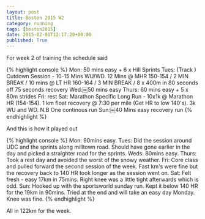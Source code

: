 ```yaml
---
layout: post
title: Boston 2015 W2
category: running
tags: [boston2015]
date: 2015-02-01T12:17:20+00:00
published: True
---
```


For week 2 of training the schedule said

{% highlight console %}
Mon: 50 mins easy + 6 x Hill Sprints
Tues: (Track ) Cutdown Session - 10-15 Mins WU/WD. 12 Mins @ MHR 150-154 / 2 MIN BREAK / 10 mins @ LT HR 160-164 / 3 MIN BREAK / 8 x 400m in 80 seconds off 75 seconds recovery
Wed:￼50 mins easy
Thurs: 60 mins easy + 5 x 80m strides
Fri: rest
Sat: Marathon Specific Long Run - 10x1k @ Marathon HR (154-154). 1 km float recovery @ 7:30 per mile (Get HR to low 140's). 3k WU and WD. N.B One continous run
Sun:￼40 Mins easy recovery run
{% endhighlight %}

And this is how it played out

{% highlight console %}
Mon: 90mins easy.
Tues: Did the session around UDC and the sprints along milltown road. Should have gone earlier in the day and picked a straighter road for the sprints.
Weds: 80mins easy.
Thurs: Took a rest day and avoided the worst of the snowy weather.
Fri: Core class and pulled forward the second session of the week. Fast km's were fine but the recovery back to 140 HR took longer as the session went on.
Sat: Felt fresh - easy 17km in 75mins. Right knee was a little tight afterwards which is odd.
Sun: Hooked up with the sportsworld sunday run. Kept it below 140 HR for the 19km in 90mins. Tried at the end and will take an easy day Monday. Knee was fine.
{% endhighlight %}

All in 122km for the week.
